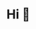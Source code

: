 <h1 align="center">Hi 👋</h1>

<!-- 
<h4>📌 A passionate developer from Indonesia</h4>
            
- 🌿 I’m currently learning: 📱 _Flutter_
            
- 📝 I regularly write articles on: _[soon]_
            
- 🍃 How to reach me: _[soon]_



<h4 align="left">🔗 Connect with me:</h4>
<h3 align="left">
    <a href="https://dev.to/muhamadfirmansyah" target="blank"><img align="center" src="https://cdn.jsdelivr.net/npm/simple-icons@3.0.1/icons/dev-dot-to.svg" alt="muhamadfirmansyah" height="30" width="40" /></a>
    <a href="https://linkedin.com/in/muhamadfirmansyah" target="blank"><img align="center" src="https://raw.githubusercontent.com/rahuldkjain/github-profile-readme-generator/master/src/images/icons/Social/linked-in-alt.svg" alt="muhamadfirmansyah" height="30" width="40" /></a>
    <a href="https://codesandbox.com/muhamadfirmansyah" target="blank"><img align="center" src="https://cdn.jsdelivr.net/npm/simple-icons@3.0.1/icons/codesandbox.svg" alt="muhamadfirmansyah" height="30" width="40" /></a>
</h3>

<h4 align="left">🛠 Languages and Tools:</h4>
<p align="left"> 
    <a href="https://www.w3schools.com/css/" target="_blank"> <img src="https://raw.githubusercontent.com/devicons/devicon/master/icons/css3/css3-original-wordmark.svg" alt="css3" width="40" height="40"/> </a> 
    <a href="https://expressjs.com" target="_blank"> <img src="https://raw.githubusercontent.com/devicons/devicon/master/icons/express/express-original-wordmark.svg" alt="express" width="40" height="40"/> </a> 
    <a href="https://www.figma.com/" target="_blank"> <img src="https://www.vectorlogo.zone/logos/figma/figma-icon.svg" alt="figma" width="40" height="40"/> </a> 
    <a href="https://firebase.google.com/" target="_blank"> <img src="https://www.vectorlogo.zone/logos/firebase/firebase-icon.svg" alt="firebase" width="40" height="40"/> </a> 
    <a href="https://git-scm.com/" target="_blank"> <img src="https://www.vectorlogo.zone/logos/git-scm/git-scm-icon.svg" alt="git" width="40" height="40"/> </a>
    <a href="https://www.w3.org/html/" target="_blank"> <img src="https://raw.githubusercontent.com/devicons/devicon/master/icons/html5/html5-original-wordmark.svg" alt="html5" width="40" height="40"/> </a> 
    <a href="https://developer.mozilla.org/en-US/docs/Web/JavaScript" target="_blank"> <img src="https://raw.githubusercontent.com/devicons/devicon/master/icons/javascript/javascript-original.svg" alt="javascript" width="40" height="40"/> </a> 
    <a href="https://laravel.com/" target="_blank"> <img src="https://raw.githubusercontent.com/devicons/devicon/master/icons/laravel/laravel-plain-wordmark.svg" alt="laravel" width="40" height="40"/> </a> 
    <a href="https://www.linux.org/" target="_blank"> <img src="https://raw.githubusercontent.com/devicons/devicon/master/icons/linux/linux-original.svg" alt="linux" width="40" height="40"/> </a> 
    <a href="https://www.mongodb.com/" target="_blank"> <img src="https://raw.githubusercontent.com/devicons/devicon/master/icons/mongodb/mongodb-original-wordmark.svg" alt="mongodb" width="40" height="40"/> </a> 
    <a href="https://www.mysql.com/" target="_blank"> <img src="https://raw.githubusercontent.com/devicons/devicon/master/icons/mysql/mysql-original-wordmark.svg" alt="mysql" width="40" height="40"/> </a> 
    <a href="https://nodejs.org" target="_blank"> <img src="https://raw.githubusercontent.com/devicons/devicon/master/icons/nodejs/nodejs-original-wordmark.svg" alt="nodejs" width="40" height="40"/> </a> 
    <a href="https://www.php.net" target="_blank"> <img src="https://raw.githubusercontent.com/devicons/devicon/master/icons/php/php-original.svg" alt="php" width="40" height="40"/> </a> 
    <a href="https://postman.com" target="_blank"> <img src="https://www.vectorlogo.zone/logos/getpostman/getpostman-icon.svg" alt="postman" width="40" height="40"/> </a> 
    <a href="https://reactjs.org/" target="_blank"> <img src="https://raw.githubusercontent.com/devicons/devicon/master/icons/react/react-original-wordmark.svg" alt="react" width="40" height="40"/> </a> 
</p>

<table>
    <tr>
        <td>
            <img src="https://streak-stats.demolab.com/?user=muhamadfirmansyah&hide_border=true&date_format=j%20M%5B%20Y%5D" alt="" />
        </td>
        <td>
            <img src="https://github-readme-stats.vercel.app/api?username=muhamadfirmansyah&hide=stars,issues&hide_border=true&title_color=fc9101&show_icons=true&text_bold=false&icon_color=000000" alt="" />
        </td>
    </tr>
</table> -->
